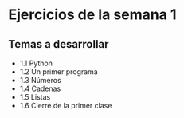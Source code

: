 # Ejercicios de la semana 1

## Temas a desarrollar

- 1.1 Python
- 1.2 Un primer programa
- 1.3 Números
- 1.4 Cadenas
- 1.5 Listas
- 1.6 Cierre de la primer clase
